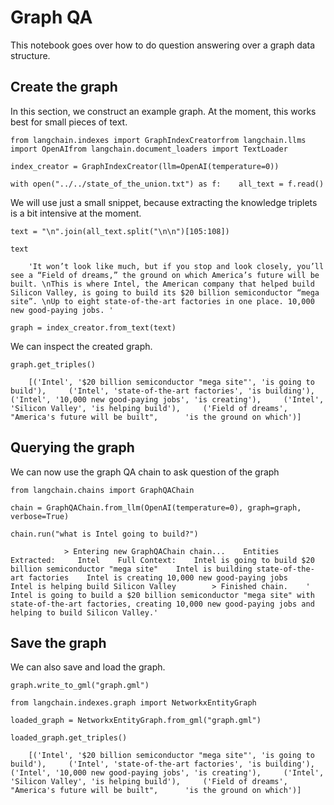 Graph QA
========

This notebook goes over how to do question answering over a graph data structure.

Create the graph[​](#create-the-graph "Direct link to Create the graph")
------------------------------------------------------------------------

In this section, we construct an example graph. At the moment, this works best for small pieces of text.

    from langchain.indexes import GraphIndexCreatorfrom langchain.llms import OpenAIfrom langchain.document_loaders import TextLoader

    index_creator = GraphIndexCreator(llm=OpenAI(temperature=0))

    with open("../../state_of_the_union.txt") as f:    all_text = f.read()

We will use just a small snippet, because extracting the knowledge triplets is a bit intensive at the moment.

    text = "\n".join(all_text.split("\n\n")[105:108])

    text

        'It won’t look like much, but if you stop and look closely, you’ll see a “Field of dreams,” the ground on which America’s future will be built. \nThis is where Intel, the American company that helped build Silicon Valley, is going to build its $20 billion semiconductor “mega site”. \nUp to eight state-of-the-art factories in one place. 10,000 new good-paying jobs. '

    graph = index_creator.from_text(text)

We can inspect the created graph.

    graph.get_triples()

        [('Intel', '$20 billion semiconductor "mega site"', 'is going to build'),     ('Intel', 'state-of-the-art factories', 'is building'),     ('Intel', '10,000 new good-paying jobs', 'is creating'),     ('Intel', 'Silicon Valley', 'is helping build'),     ('Field of dreams',      "America's future will be built",      'is the ground on which')]

Querying the graph[​](#querying-the-graph "Direct link to Querying the graph")
------------------------------------------------------------------------------

We can now use the graph QA chain to ask question of the graph

    from langchain.chains import GraphQAChain

    chain = GraphQAChain.from_llm(OpenAI(temperature=0), graph=graph, verbose=True)

    chain.run("what is Intel going to build?")

                > Entering new GraphQAChain chain...    Entities Extracted:     Intel    Full Context:    Intel is going to build $20 billion semiconductor "mega site"    Intel is building state-of-the-art factories    Intel is creating 10,000 new good-paying jobs    Intel is helping build Silicon Valley        > Finished chain.    ' Intel is going to build a $20 billion semiconductor "mega site" with state-of-the-art factories, creating 10,000 new good-paying jobs and helping to build Silicon Valley.'

Save the graph[​](#save-the-graph "Direct link to Save the graph")
------------------------------------------------------------------

We can also save and load the graph.

    graph.write_to_gml("graph.gml")

    from langchain.indexes.graph import NetworkxEntityGraph

    loaded_graph = NetworkxEntityGraph.from_gml("graph.gml")

    loaded_graph.get_triples()

        [('Intel', '$20 billion semiconductor "mega site"', 'is going to build'),     ('Intel', 'state-of-the-art factories', 'is building'),     ('Intel', '10,000 new good-paying jobs', 'is creating'),     ('Intel', 'Silicon Valley', 'is helping build'),     ('Field of dreams',      "America's future will be built",      'is the ground on which')]